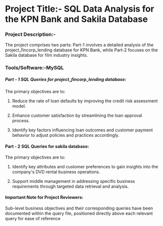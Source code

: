 # Project Title:- SQL Data Analysis for the KPN Bank and Sakila Database

### Project Description:- 

The project comprises two parts: Part-1 involves a detailed analysis of the project_fincorp_lending database for KPN Bank, while Part-2 focuses on the Sakila database for film industry insights.

### Tools/Software:-MySQL

##### Part - 1 SQL Queries for project_fincorp_lending database:

The primary objectives are to:

1. Reduce the rate of loan defaults by improving the credit risk assessment model.

2. Enhance customer satisfaction by streamlining the loan approval process.

3. Identify key factors influencing loan outcomes and customer payment behavior to adjust policies and practices accordingly.

#### Part - 2 SQL Queries for sakila database:

The primary objectives are to:

1. Identify key attributes and customer preferences to gain insights into the company's DVD rental business operations.

2. Support middle management in addressing specific business requirements through targeted data retrieval and analysis.

#### Important Note for Project Reviewers:

Sub-level business objectives and their corresponding queries have been documented within the query file, positioned directly above each relevant query for ease of reference 

